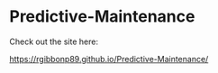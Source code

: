 # Predictive-Maintenance

Check out the site here:

https://rgibbonp89.github.io/Predictive-Maintenance/
